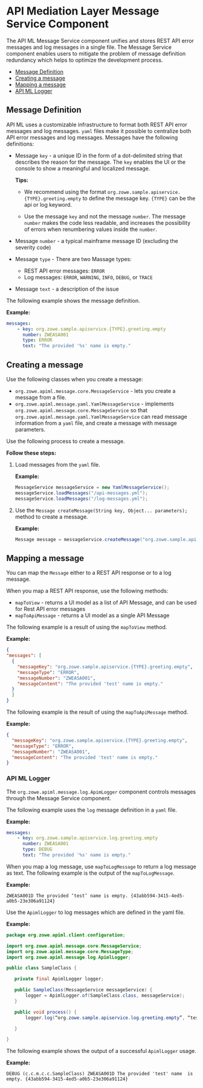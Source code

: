 # API Mediation Layer Message Service Component

The API ML Message Service component unifies and stores REST API error messages and log messages in a single file. The Message Service component enables users to mitigate the problem of message definition redundancy which helps to optimize the development process.

- [Message Definition](#message-definition)
- [Creating a message](#creating-a-message)
- [Mapping a message](#mapping-a-message)
- [API ML Logger](#api-ml-logger)

## Message Definition

API ML uses a customizable infrastructure to format both REST API error messages and log messages. `yaml` files make it possible to centralize both API error messages and log messages. Messages have the following definitions:

- Message `key` - a unique ID in the form of a dot-delimited string that describes the reason for the message. The `key` enables the UI or the console to show a meaningful and localized message. 

    **Tips:** 
    
    - We recommend using the format `org.zowe.sample.apiservice.{TYPE}.greeting.empty` to define the message key. `{TYPE}` can be the api or log keyword. 

    - Use the message `key` and not the message `number`. The message `number` makes the code less readable, and increases the possibility of errors when renumbering values inside the `number`.

- Message `number` - a typical mainframe message ID (excluding the severity code)

- Message `type` - There are two Massage types:
    - REST API error messages: `ERROR`
    - Log messages: `ERROR`, `WARNING`, `INFO`, `DEBUG`, or `TRACE`

- Message `text` - a description of the issue

The following example shows the message definition.

**Example:**  

```yaml
messages:
    - key: org.zowe.sample.apiservice.{TYPE}.greeting.empty
      number: ZWEASA001
      type: ERROR
      text: "The provided '%s' name is empty."
```

## Creating a message

Use the following classes when you create a message:

- `org.zowe.apiml.message.core.MessageService` - lets you create a message from a file.
- `org.zowe.apiml.message.yaml.YamlMessageService` - implements `org.zowe.apiml.message.core.MessageService` so that `org.zowe.apiml.message.yaml.YamlMessageService` can read message information from a `yaml` file, and create a message with message parameters.

Use the following process to create a message.

**Follow these steps:**

1. Load messages from the `yaml` file. 

   **Example:**

    ```java
    MessageService messageService = new YamlMessageService();
    messageService.loadMessages("/api-messages.yml");
    messageService.loadMessages("/log-messages.yml");
    ```
    
2. Use the `Message createMessage(String key, Object... parameters);` method to create a message. 

   **Example:**

    ```java
    Message message = messageService.createMessage("org.zowe.sample.apiservice.{TYPE}.greeting.empty", "test");
    ```

## Mapping a message

You can map the `Message` either to a REST API response or to a log message. 

When you map a REST API response,  use the following methods:

- `mapToView` - returns a UI model as a list of API Message, and can be used for Rest API error messages
- `mapToApiMessage` - returns a UI model as a single API Message

The following example is a result of using the `mapToView` method. 

**Example:**

```JSON
{
"messages": [
  {
    "messageKey": "org.zowe.sample.apiservice.{TYPE}.greeting.empty",
    "messageType": "ERROR",
    "messageNumber": "ZWEASA001",
    "messageContent": "The provided 'test' name is empty."
  }
  ]
}
```
The following example is the result of using the `mapToApiMessage` method.

**Example:**

```JSON
{
  "messageKey": "org.zowe.sample.apiservice.{TYPE}.greeting.empty",
  "messageType": "ERROR",
  "messageNumber": "ZWEASA001",
  "messageContent": "The provided 'test' name is empty."
}
```

### API ML Logger 

The `org.zowe.apiml.message.log.ApimLogger` component controls messages through the Message Service component. 

The following example uses the `log` message definition in a `yaml` file.

**Example:** 

```yaml
messages:
    - key: org.zowe.sample.apiservice.log.greeting.empty
      number: ZWEASA001
      type: DEBUG
      text: "The provided '%s' name is empty."
```

When you map a log message, use `mapToLogMessage` to return a log message as text.
The following example is the output of the `mapToLogMessage`.

**Example:**

```
ZWEASA001D The provided ‘test’ name is empty. {43abb594-3415-4ed5-a0b5-23e306a91124}
```

Use the `ApimlLogger` to log messages which are defined in the yaml file.

**Example:**

```java
package org.zowe.apiml.client.configuration;

import org.zowe.apiml.message.core.MessageService;
import org.zowe.apiml.message.core.MessageType;
import org.zowe.apiml.message.log.ApimlLogger;

public class SampleClass {

   private final ApimlLogger logger;

   public SampleClass(MessageService messageService) {
       logger = ApimlLogger.of(SampleClass.class, messageService);
   }

   public void process() {
       logger.log(“org.zowe.sample.apiservice.log.greeting.empty”, “test”);

   }

}
```

The following example shows the output of a successful `ApimlLogger` usage.

**Example:**

```shell
DEBUG (c.c.m.c.c.SampleClass) ZWEASA001D The provided 'test' name  is empty. {43abb594-3415-4ed5-a0b5-23e306a91124}
```
